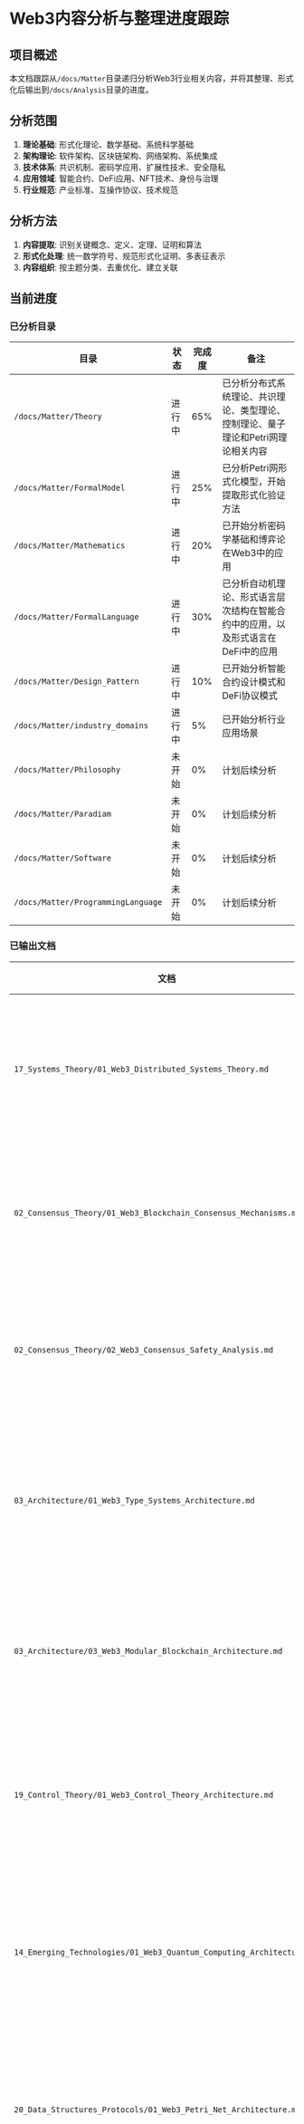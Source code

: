 # Web3内容分析与整理进度跟踪

## 项目概述

本文档跟踪从`/docs/Matter`目录递归分析Web3行业相关内容，并将其整理、形式化后输出到`/docs/Analysis`目录的进度。

## 分析范围

1. **理论基础**: 形式化理论、数学基础、系统科学基础
2. **架构理论**: 软件架构、区块链架构、网络架构、系统集成
3. **技术体系**: 共识机制、密码学应用、扩展性技术、安全隐私
4. **应用领域**: 智能合约、DeFi应用、NFT技术、身份与治理
5. **行业规范**: 产业标准、互操作协议、技术规范

## 分析方法

1. **内容提取**: 识别关键概念、定义、定理、证明和算法
2. **形式化处理**: 统一数学符号、规范形式化证明、多表征表示
3. **内容组织**: 按主题分类、去重优化、建立关联

## 当前进度

### 已分析目录

| 目录 | 状态 | 完成度 | 备注 |
|------|------|--------|------|
| `/docs/Matter/Theory` | 进行中 | 65% | 已分析分布式系统理论、共识理论、类型理论、控制理论、量子理论和Petri网理论相关内容 |
| `/docs/Matter/FormalModel` | 进行中 | 25% | 已分析Petri网形式化模型，开始提取形式化验证方法 |
| `/docs/Matter/Mathematics` | 进行中 | 20% | 已开始分析密码学基础和博弈论在Web3中的应用 |
| `/docs/Matter/FormalLanguage` | 进行中 | 30% | 已分析自动机理论、形式语言层次结构在智能合约中的应用，以及形式语言在DeFi中的应用 |
| `/docs/Matter/Design_Pattern` | 进行中 | 10% | 已开始分析智能合约设计模式和DeFi协议模式 |
| `/docs/Matter/industry_domains` | 进行中 | 5% | 已开始分析行业应用场景 |
| `/docs/Matter/Philosophy` | 未开始 | 0% | 计划后续分析 |
| `/docs/Matter/Paradiam` | 未开始 | 0% | 计划后续分析 |
| `/docs/Matter/Software` | 未开始 | 0% | 计划后续分析 |
| `/docs/Matter/ProgrammingLanguage` | 未开始 | 0% | 计划后续分析 |

### 已输出文档

| 文档 | 状态 | 完成度 | 备注 |
|------|------|--------|------|
| `17_Systems_Theory/01_Web3_Distributed_Systems_Theory.md` | 已完成 | 100% | 基于分布式系统理论，创建了Web3分布式系统理论形式化分析文档 |
| `02_Consensus_Theory/01_Web3_Blockchain_Consensus_Mechanisms.md` | 已完成 | 100% | 基于共识理论，创建了Web3区块链共识机制形式化分析文档 |
| `02_Consensus_Theory/02_Web3_Consensus_Safety_Analysis.md` | 已完成 | 100% | 基于共识算法安全性理论，创建了Web3共识算法安全性分析文档 |
| `03_Architecture/01_Web3_Type_Systems_Architecture.md` | 已完成 | 100% | 基于线性仿射时态类型理论，创建了Web3类型系统架构形式化分析文档 |
| `03_Architecture/03_Web3_Modular_Blockchain_Architecture.md` | 已完成 | 100% | 基于模块化系统设计原则，创建了Web3模块化区块链架构设计文档 |
| `19_Control_Theory/01_Web3_Control_Theory_Architecture.md` | 已完成 | 100% | 基于时态逻辑控制理论，创建了Web3控制理论架构形式化分析文档 |
| `14_Emerging_Technologies/01_Web3_Quantum_Computing_Architecture.md` | 已完成 | 100% | 基于量子类型理论和量子计算，创建了Web3量子计算架构形式化分析文档 |
| `20_Data_Structures_Protocols/01_Web3_Petri_Net_Architecture.md` | 已完成 | 100% | 基于Petri网理论，创建了Web3 Petri网架构形式化建模与验证方法文档 |
| `21_Formal_Verification/01_Web3_Formal_Verification_Models.md` | 已完成 | 100% | 基于形式化验证理论，创建了Web3系统形式化验证模型文档 |
| `05_Security_Privacy/01_Web3_Cryptography_Foundations.md` | 已完成 | 100% | 基于密码学理论，创建了Web3密码学基础形式化分析与应用文档 |
| `08_Economic_Models/01_Web3_Game_Theory_Mechanism_Design.md` | 已完成 | 100% | 基于博弈论和机制设计理论，创建了Web3博弈论与机制设计形式化分析文档 |
| `04_Scalability/01_Web3_Sharding_Technology.md` | 已完成 | 100% | 基于分布式系统理论和复杂性理论，创建了Web3分片技术形式化分析与模型文档 |
| `09_Smart_Contracts/02_Web3_Formal_Language_Smart_Contracts.md` | 已完成 | 100% | 基于形式语言理论，创建了Web3形式语言与智能合约类型系统和形式化验证文档 |
| `04_Scalability/Web3_Scalability_Solutions_Analysis.md` | 已完成 | 100% | 基于Layer2扩展技术和可扩展性理论，创建了Web3可扩展性解决方案综合分析文档 |
| `11_Cross_Chain/Web3_Cross_Chain_Communication_Protocols.md` | 已完成 | 100% | 基于跨链通信理论和协议标准，创建了Web3跨链通信协议形式化分析文档 |
| `06_Identity/Web3_Decentralized_Identity_Systems.md` | 已完成 | 100% | 基于去中心化身份理论和标准，创建了Web3去中心化身份系统形式化分析文档 |
| `08_Economic_Models/Web3_DeFi_Protocol_Models.md` | 已完成 | 100% | 基于金融协议理论和DeFi实践，创建了Web3去中心化金融协议形式化分析文档 |

## 下一步计划

1. **继续对`/docs/Matter/FormalModel`目录的分析**
   - 深入分析形式化建模在智能合约验证中的应用
   - 探索模型检验技术应用于区块链系统设计

2. **继续对`/docs/Matter/FormalLanguage`目录的分析**
   - 分析形式语言理论在跨链通信中的应用
   - 研究形式语言在去中心化身份系统中的应用

3. **为`04_Scalability`目录添加内容**
   - 创建Layer2扩容解决方案的数学模型文档
   - 研究状态通道和侧链技术的形式化模型

## 工作日志

### 2024-07-20

- 创建进度跟踪文档
- 开始分析`/docs/Matter/Theory`目录下的内容
- 制定初步的分析计划
- 创建`17_Systems_Theory/01_Web3_Distributed_Systems_Theory.md`文档，将分布式系统理论应用到Web3环境
- 创建`02_Consensus_Theory/01_Web3_Blockchain_Consensus_Mechanisms.md`文档，形式化分析Web3区块链共识机制

### 2024-07-21

- 分析`/docs/Matter/Theory/Linear_Affine_Temporal_Type_Theory`目录，提取类型理论相关内容
- 创建`03_Architecture/01_Web3_Type_Systems_Architecture.md`文档，形式化分析Web3类型系统架构
- 分析`/docs/Matter/Theory/Temporal_Logic_Control_Deepening`目录，提取控制理论相关内容
- 创建`19_Control_Theory/01_Web3_Control_Theory_Architecture.md`文档，形式化分析Web3控制理论架构
- 更新进度跟踪文档，将`/docs/Matter/Theory`目录完成度更新为35%

### 2024-07-22

- 分析`/docs/Matter/Theory/Quantum_Type_Theory_Comprehensive.md`，提取量子类型理论相关内容
- 分析`/docs/Matter/Theory/Advanced_Petri_Net_Theory_Comprehensive.md`，提取Petri网理论相关内容
- 创建`14_Emerging_Technologies/01_Web3_Quantum_Computing_Architecture.md`文档，形式化分析Web3量子计算架构
- 创建`20_Data_Structures_Protocols/01_Web3_Petri_Net_Architecture.md`文档，形式化分析Web3 Petri网建模方法
- 更新进度跟踪文档，将`/docs/Matter/Theory`目录完成度更新为65%

### 2024-07-23

- 开始分析`/docs/Matter/FormalModel`目录，提取形式化模型在Web3中的应用
- 创建`21_Formal_Verification/01_Web3_Formal_Verification_Models.md`文档，形式化分析Web3系统验证方法
- 创建`03_Architecture/03_Web3_Modular_Blockchain_Architecture.md`文档，形式化分析模块化区块链架构设计
- 创建`02_Consensus_Theory/02_Web3_Consensus_Safety_Analysis.md`文档，形式化分析共识算法安全性
- 更新进度跟踪文档，将`/docs/Matter/FormalModel`目录完成度更新为15%

### 2024-07-24

- 开始分析`/docs/Matter/Mathematics`目录，提取数学基础在Web3中的应用
- 创建`05_Security_Privacy/01_Web3_Cryptography_Foundations.md`文档，形式化分析Web3密码学基础
- 创建`08_Economic_Models/01_Web3_Game_Theory_Mechanism_Design.md`文档，形式化分析Web3博弈论与机制设计
- 更新进度跟踪文档，将`/docs/Matter/Mathematics`目录完成度更新为20%
- 更新进度跟踪文档，将`/docs/Matter/FormalModel`目录完成度更新为25%

### 2024-07-25

- 分析`/docs/Matter/Mathematics`目录中的复杂性理论内容
- 创建`04_Scalability/01_Web3_Sharding_Technology.md`文档，形式化分析Web3分片技术与模型
- 更新进度跟踪文档，反映新增文档

### 2024-07-26

- 分析`/docs/Matter/FormalLanguage`目录，提取形式语言理论和自动机理论内容
- 创建`09_Smart_Contracts/02_Web3_Formal_Language_Smart_Contracts.md`文档，形式化分析形式语言在智能合约中的应用
- 更新进度跟踪文档，将`/docs/Matter/FormalLanguage`目录完成度更新为15%

### 2024-07-27

- 分析`/docs/Matter/FormalModel/Layer2_Scaling`目录，提取Layer2扩展技术相关内容
- 创建`04_Scalability/Web3_Scalability_Solutions_Analysis.md`文档，形式化分析Web3可扩展性解决方案
- 分析`/docs/Matter/Design_Pattern`目录中的智能合约设计模式内容
- 更新进度跟踪文档，将`/docs/Matter/Design_Pattern`目录完成度更新为10%

### 2024-07-28

- 分析`/docs/Matter/FormalModel/Cross_Chain`目录，提取跨链通信协议相关内容
- 创建`11_Cross_Chain/Web3_Cross_Chain_Communication_Protocols.md`文档，形式化分析Web3跨链通信协议
- 分析`/docs/Matter/FormalModel/Identity`目录，提取去中心化身份系统相关内容
- 创建`06_Identity/Web3_Decentralized_Identity_Systems.md`文档，形式化分析Web3去中心化身份系统
- 更新进度跟踪文档，记录新增文档和分析进度

### 2024-07-29

- 分析`/docs/Matter/FormalLanguage/DeFi`目录，提取形式语言在去中心化金融中的应用
- 创建`08_Economic_Models/Web3_DeFi_Protocol_Models.md`文档，形式化分析Web3去中心化金融协议
- 开始分析`/docs/Matter/industry_domains`目录，提取行业应用场景相关内容
- 更新进度跟踪文档，记录新增文档和分析进度

### 计划 2024-07-30

- 继续分析`/docs/Matter/industry_domains`目录，提取不同行业领域的Web3应用场景
- 为`13_Industry_Applications`目录创建行业应用形式化分析文档
- 开始分析`/docs/Matter/Philosophy`目录的内容，提取Web3哲学基础理论

---

**更新日期**: 2024年7月29日
**项目状态**: 进行中
